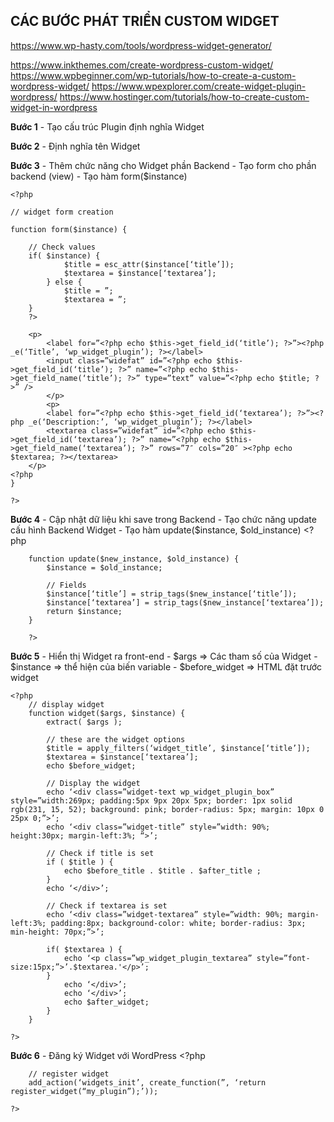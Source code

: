 ## CÁC BƯỚC PHÁT TRIỂN CUSTOM WIDGET

https://www.wp-hasty.com/tools/wordpress-widget-generator/ 


https://www.inkthemes.com/create-wordpress-custom-widget/
https://www.wpbeginner.com/wp-tutorials/how-to-create-a-custom-wordpress-widget/
https://www.wpexplorer.com/create-widget-plugin-wordpress/ 
https://www.hostinger.com/tutorials/how-to-create-custom-widget-in-wordpress 


**Bước 1** - Tạo cấu trúc Plugin định nghĩa Widget


**Bước 2** - Định nghĩa tên Widget


**Bước 3** - Thêm chức năng cho Widget phần Backend
    - Tạo form cho phần backend (view)
    - Tạo hàm form($instance)

    <?php

    // widget form creation

    function form($instance) {

        // Check values
        if( $instance) {
                $title = esc_attr($instance[‘title’]);
                $textarea = $instance[‘textarea’];
            } else {
                $title = ”;
                $textarea = ”;
        }
        ?>

        <p>
            <label for=”<?php echo $this->get_field_id(‘title’); ?>”><?php _e(‘Title’, ‘wp_widget_plugin’); ?></label>
            <input class=”widefat” id=”<?php echo $this->get_field_id(‘title’); ?>” name=”<?php echo $this->get_field_name(‘title’); ?>” type=”text” value=”<?php echo $title; ?>” />
            </p>
            <p>
            <label for=”<?php echo $this->get_field_id(‘textarea’); ?>”><?php _e(‘Description:’, ‘wp_widget_plugin’); ?></label>
            <textarea class=”widefat” id=”<?php echo $this->get_field_id(‘textarea’); ?>” name=”<?php echo $this->get_field_name(‘textarea’); ?>” rows=”7″ cols=”20″ ><?php echo $textarea; ?></textarea>
        </p>
    <?php
    }

    ?>

**Bước 4** - Cập nhật dữ liệu khi save trong Backend
    - Tạo chức năng update cấu hình Backend Widget
    - Tạo hàm update($instance, $old_instance)
        <?php

        function update($new_instance, $old_instance) {
            $instance = $old_instance;

            // Fields
            $instance[‘title’] = strip_tags($new_instance[‘title’]);
            $instance[‘textarea’] = strip_tags($new_instance[‘textarea’]);
            return $instance;
        }

        ?>

**Bước 5** - Hiển thị Widget ra front-end
    - $args => Các tham số của Widget
    - $instance => thể hiện của biến variable
    - $before_widget => HTML đặt trước widget

    <?php
        // display widget
        function widget($args, $instance) {
            extract( $args );

            // these are the widget options
            $title = apply_filters(‘widget_title’, $instance[‘title’]);
            $textarea = $instance[‘textarea’];
            echo $before_widget;

            // Display the widget
            echo ‘<div class=”widget-text wp_widget_plugin_box” style=”width:269px; padding:5px 9px 20px 5px; border: 1px solid rgb(231, 15, 52); background: pink; border-radius: 5px; margin: 10px 0 25px 0;”>’;
            echo ‘<div class=”widget-title” style=”width: 90%; height:30px; margin-left:3%; “>’;

            // Check if title is set
            if ( $title ) {
                echo $before_title . $title . $after_title ;
            }
            echo ‘</div>’;

            // Check if textarea is set
            echo ‘<div class=”widget-textarea” style=”width: 90%; margin-left:3%; padding:8px; background-color: white; border-radius: 3px; min-height: 70px;”>’;

            if( $textarea ) {
                echo ‘<p class=”wp_widget_plugin_textarea” style=”font-size:15px;”>’.$textarea.'</p>’;
            }
                echo ‘</div>’;
                echo ‘</div>’;
                echo $after_widget;
            }
        }

    ?>

**Bước 6** - Đăng ký Widget với WordPress
    <?php

        // register widget
        add_action(‘widgets_init’, create_function(”, ‘return register_widget(“my_plugin”);’));

    ?>